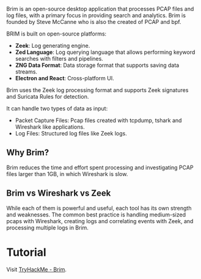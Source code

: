 Brim is an open-source desktop application that processes PCAP files and log files, with a primary focus in providing search and analytics. Brim is founded by Steve McCanne who is also the created of PCAP and bpf.

BRIM is built on open-source platforms:
- **Zeek**: Log generating engine.
- **Zed Language**: Log querying language that allows performing keyword searches with filters and pipelines.
- **ZNG Data Format**: Data storage format that supports saving data streams.
- **Electron and React**: Cross-platform UI.

Brim uses the Zeek log processing format and supports Zeek signatures and Suricata Rules for detection.

It can handle two types of data as input:
- Packet Capture Files: Pcap files created with tcpdump, tshark and Wireshark like applications.
- Log Files: Structured log files like Zeek logs.
## Why Brim?
Brim reduces the time and effort spent processing and investigating PCAP files larger than 1GB, in which Wireshark is slow.
## Brim vs Wireshark vs Zeek
While each of them is powerful and useful, each tool has its own strength and weaknesses. The common best practice is handling medium-sized pcaps with Wireshark, creating logs and correlating events with Zeek, and processing multiple logs in Brim.
# Tutorial
Visit [TryHackMe - Brim](https://tryhackme.com/r/room/brim).